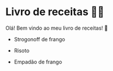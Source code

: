 # Livro de receitas :man_cook:

Olá! Bem vindo ao meu livro de receitas! :wave:

- Strogonoff de frango
- Risoto

- Empadão de frango
